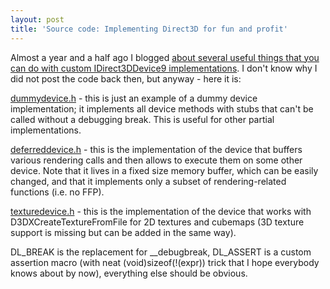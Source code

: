 ```yaml
---
layout: post
title: 'Source code: Implementing Direct3D for fun and profit'
---
```


Almost a year and a half ago I blogged [about several useful things that you can do with custom IDirect3DDevice9 implementations](/2009/06/08/implementing-direct3d-for-fun-and-profit/). I don't know why I did not post the code back then, but anyway - here it is:

[dummydevice.h](https://gist.github.com/zeux/66e62f12fa4616711088#file-dummydevice-h) - this is just an example of a dummy device implementation; it implements all device methods with stubs that can't be called without a debugging break. This is useful for other partial implementations.

[deferreddevice.h](https://gist.github.com/zeux/66e62f12fa4616711088#file-deferreddevice-h) - this is the implementation of the device that buffers various rendering calls and then allows to execute them on some other device. Note that it lives in a fixed size memory buffer, which can be easily changed, and that it implements only a subset of rendering-related functions (i.e. no FFP).

[texturedevice.h](https://gist.github.com/zeux/66e62f12fa4616711088#file-texturedevice-h) - this is the implementation of the device that works with D3DXCreateTextureFromFile for 2D textures and cubemaps (3D texture support is missing but can be added in the same way).

DL_BREAK is the replacement for __debugbreak, DL_ASSERT is a custom assertion macro (with neat (void)sizeof(!(expr)) trick that I hope everybody knows about by now), everything else should be obvious.
